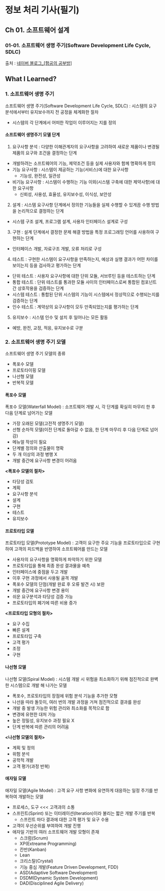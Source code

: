 # 정보 처리 기사(필기)
## Ch 01. 소프트웨어 설계 
### 01-01. 소프트웨어 생명 주기(Software Development Life Cycle, SDLC)  
출처 : [네이버 블로그_[함공의 공부방]](https://m.blog.naver.com/wook2124)

## What I Learned?
### 1. 소프트웨어 생명 주기
소프트웨어 생명 주기(Software Development Life Cycle, SDLC) : 시스템의 요구분석에서부터 유지보수까지 전 공정을 체계화한 절차
- 시스템의 각 단계에서 어떠한 작업이 이루어지는 지를 정의

#### 소프트웨어 생명주기 모델 단계
1. 요구사항 분석 : 다양한 이해관계자의 요구사항을 고려하여 새로운 제품이나 변경될 제품의 요구와 조건을 결정하는 단계
- 개발하려는 소프트웨어의 기능, 제약조건 등을 실제 사용자와 함께 명확하게 정의
- 기능 요구사항 : 시스템이 제공하는 기능(서비스)에 대한 요구사항
    - 기능성, 완전성, 일관성
- 비기능 요구사항 : 시스템이 수행하는 기능 이외(시스템 구축에 대한 제약사항)에 대한 요구사항
    - 신뢰성, 사용성, 효율성, 유지보수성, 이식성, 보안성
2. 설계 : 시스템 요구사항 단계에서 정의한 기능들을 실제 수행할 수 있게끔 수행 방법을 논리적으로 결정하는 단계
- 시스템 구조 설계, 프로그램 설계, 사용자 인터페이스 설계로 구성
3. 구현 : 설계 단계에서 결정한 문제 해결 방법을 특정 프로그래밍 언어를 사용하여 구현하는 단계
- 인터페이스 개발, 자료구조 개발, 오류 처리로 구성
4. 테스트 : 구현한 시스템이 요구사항을 만족하는지, 예상과 실행 결과가 어떤 차이를 보이는지 등을 검사하고 평가하는 단계
- 단위 테스트 : 사용자 요구사항에 대한 단위 모듈, 서브루틴 등을 테스트하는 단계
- 통합 테스트 : 단위 테스트를 통과한 모듈 사이의 인터페이스로써 통합된 컴포넌트 간 상호작용을 검증하는 단계
- 시스템 테스트 : 통합된 단위 시스템의 기능이 시스템에서 정상적으로 수행되는지를 검증하는 단계
- 인수 테스트 : 계약상의 요구사항이 모두 만족되었는지를 평가하는 단계
5. 유지보수 : 시스템 인수 및 설치 후 일어나는 모든 활동
- 예방, 완전, 교정, 적응, 유지보수로 구분

### 2. 소프트웨어 생명 주기 모델
소프트웨어 생명 주기 모델의 종류 
- 폭포수 모델
- 프로토타이핑 모델
- 나선형 모델
- 반복적 모델

#### 폭포수 모델
폭포수 모델(Waterfall Model) : 소프트웨어 개발 시, 각 단계를 확실히 마무리 한 후 다음 단계로 넘어가는 모델
- 가장 오래된 모델(고전적 생명주기 모델)
- 선형 순차적 모델(이전 단계로 돌아갈 수 없음, 한 단계 마무리 후 다음 단계로 넘어감)
- 메뉴얼 작성이 필요
- 단계별 정의와 산출물이 명확
- 두 개 이상의 과정 병행 X
- 개발 중간에 요구사항 변경이 어려움

**<폭포수 모델의 절차>**
- 타당성 검토 
- 계획 
- 요구사항 분석 
- 설계 
- 구현 
- 테스트 
- 유지보수

#### 프로토타입 모델
프로토타입 모델(Prototype Model) : 고객이 요구한 주요 기능을 프로토타입으로 구현하여 고객의 피드백을 반영하여 소프트웨어를 만드는 모델
- 사용자의 요구사항을 명확하게 파악하기 위한 모델
- 프로토타입을 통해 최종 완성 결과물을 예측
- 인터페이스에 중점을 두고 개발
- 이후 구현 과정에서 사용될 골격 개발
- 폭포수 모델의 단점(개발 완료 후 오류 발견 시) 보완
- 개발 중간에 요구사항 변경 용이
- 쉬운 요구분석과 타당성 검증 가능
- 프로토타입의 폐기에 따른 비용 증가
 
**<프로토타입 모형의 절차>**
- 요구 수집
- 빠른 설계
- 프로토타입 구축
- 고객 평가
- 조정
- 구현

#### 나선형 모델
나선형 모델(Spiral Model) : 시스템 개발 시 위험을 최소화하기 위해 점진적으로 완벽한 시스템으로 개발 해 나가는 모델
- 폭포수, 프로토타입의 장점에 위험 분석 기능을 추가한 모형
- 나선을 따라 돌듯이, 여러 번의 개발 과정을 거쳐 점진적으로 결과를 완성
- 개발 중 발생 가능한 위험 관리와 최소화를 목적으로 함
- 변경에 유현한 대처 가능
- 높은 정밀성, 유지보수 과정 필요 X
- 단계 반복에 따른 관리의 어려움

**<나선형 모델의 절차>**
- 계획 및 정의
- 위험 분석
- 공학적 개발
- 고객 평가(과정 반복)

#### 애자일 모델
애자일 모델(Agile Model) : 고객 요구 사항 변화에 유연하게 대응하는 일정 주기를 반복하여 개발하는 모델
- 프로세스, 도구 <<< 고객과의 소통
- 스프린트(Sprint) 또는 이터레이션(Iteration)이라 불리는 짧은 개발 주기를 반복
    - 스프린트 마다 결과에 대한 고객 평가 및 요구 수용
- 고객이 우선순위를 부여하여 개발 진행
- 애자일 기반의 여러 소프트웨어 개발 모형이 존재 
    - 스크럼(Scrum)
    - XP(Extreame Programming)
    - 칸반(Kanban)
    - Lean
    - 크리스탈(Crystal)
    - 기능 중심 개발(Feature Driven Development, FDD)
    - ASD(Adaptive Software Development)    
    - DSDM(Dynamic System Development)
    - DAD(Disciplined Agile Delivery)


